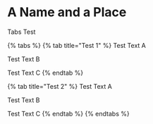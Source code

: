 # A Name and a Place

Tabs Test

{% tabs %}
{% tab title="Test 1" %}
Test Text A

Test Text B

Test Text C
{% endtab %}

{% tab title="Test 2" %}
Test Text A

Test Text B

Test Text C
{% endtab %}
{% endtabs %}



